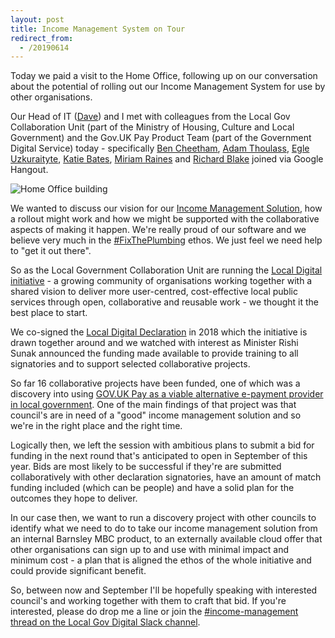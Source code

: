 ```yaml
---
layout: post
title: Income Management System on Tour
redirect_from:
  - /20190614
---
```

Today we paid a visit to the Home Office, following up on our conversation about the potential of rolling out our Income Management System for use by other organisations.

Our Head of IT ([Dave](https://twitter.com/davidrob2002)) and I met with colleagues from the Local Gov Collaboration Unit (part of the Ministry of Housing, Culture and Local Government) and the Gov.UK Pay Product Team (part of the Government Digital Service) today - specifically [Ben Cheetham](https://twitter.com/bforben), [Adam Thoulass](https://twitter.com/AdamThoulass), [Egle Uzkuraityte](https://twitter.com/egle_a_ieva), [Katie Bates](https://uk.linkedin.com/in/katie-bates-a053b236), [Miriam Raines](https://twitter.com/MiriamAliceR) and [Richard Blake](https://uk.linkedin.com/in/richardblake86) joined via Google Hangout.

![Home Office building](https://upload.wikimedia.org/wikipedia/commons/6/67/Marsham_Street.jpg)

We wanted to discuss our vision for our [Income Management Solution](/blog/council-software-backed-for-national-rollout/), how a rollout might work and how we might be supported with the collaborative aspects of making it happen. We're really proud of our software and we believe very much in the [#FixThePlumbing](https://twitter.com/hashtag/FixThePlumbing) ethos. We just feel we need help to "get it out there".

So as the Local Government Collaboration Unit are running the [Local Digital initiative](https://localdigital.gov.uk/) - a growing community of organisations working together with a shared vision to deliver more user-centred, cost-effective local public services through open, collaborative and reusable work - we thought it the best place to start. 

We co-signed the [Local Digital Declaration](https://localdigital.gov.uk/declaration/) in 2018 which the initiative is drawn together around and we watched with interest as Minister Rishi Sunak announced the funding made available to provide training to all signatories and to support selected collaborative projects.

So far 16 collaborative projects have been funded, one of which was a discovery into using [GOV.UK Pay as a viable alternative e-payment provider in local government](https://localdigital.gov.uk/gov-uk-pay-as-a-viable-alternative-e-payment-provider/). One of the main findings of that project was that council's are in need of a "good" income management solution and so we're in the right place and the right time.

Logically then, we left the session with ambitious plans to submit a bid for funding in the next round that's anticipated to open in September of this year. Bids are most likely to be successful if they're are submitted collaboratively with other declaration signatories, have an amount of match funding included (which can be people) and have a solid plan for the outcomes they hope to deliver.

In our case then, we want to run a discovery project with other councils to identify what we need to do to take our income management solution from an internal Barnsley MBC product, to an externally available cloud offer that other organisations can sign up to and use with minimal impact and minimum cost - a plan that is aligned the ethos of the whole initiative and could provide significant benefit. 

So, between now and September I'll be hopefully speaking with interested council's and working together with them to craft that bid. If you're interested, please do drop me a line or join the [#income-management thread on the Local Gov Digital Slack channel](https://localgovdigital.slack.com/messages/CJW65RNAY).